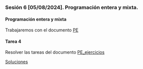 ### Sesión 6 [05/08/2024]. Programación entera y mixta. 

#### Programación entera y mixta
Trabajaremos con el documento [PE](https://docs.google.com/document/d/1oAy6CstaMLDU7cG1j9-XNAefHxn-r8E-3Qk0nBQqQjM/edit?usp=sharing)

#### Tarea 4

Resolver las tareas del documento [PE_ejercicios](https://docs.google.com/document/d/1VRxs4OWEuRrFm0Htce0j5lVSo5soEpEK0ww-N73hwFs/edit?usp=sharing)

[Soluciones](https://docs.google.com/document/d/1YU_Stcxcuu-d5cXFDwEDS8kMn2SIr3nrtkszV2QvkEc/edit?usp=sharing) 

